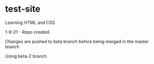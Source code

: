 # test-site
Learning HTML and CSS


1-8-21 - Repo created.

Changes are pushed to beta branch
before being merged in the master branch

Using beta-2 branch
